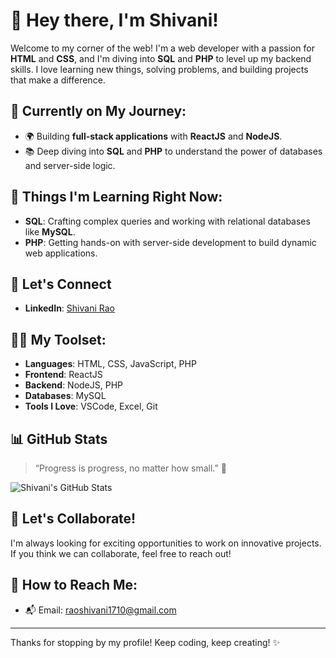 # 👋 Hey there, I'm Shivani!

Welcome to my corner of the web! I'm a web developer with a passion for **HTML** and **CSS**, and I'm diving into **SQL** and **PHP** to level up my backend skills. I love learning new things, solving problems, and building projects that make a difference.

## 🚀 Currently on My Journey:
- 🌍 Building **full-stack applications** with **ReactJS** and **NodeJS**.
- 📚 Deep diving into **SQL** and **PHP** to understand the power of databases and server-side logic.

## 🌱 Things I'm Learning Right Now:
- **SQL**: Crafting complex queries and working with relational databases like **MySQL**.
- **PHP**: Getting hands-on with server-side development to build dynamic web applications.

## 💬 Let's Connect
- **LinkedIn**: [Shivani Rao](https://www.linkedin.com/in/shivani-rao-a2072726a/)

## 🧑‍💻 My Toolset:
- **Languages**: HTML, CSS, JavaScript, PHP
- **Frontend**: ReactJS
- **Backend**: NodeJS, PHP
- **Databases**: MySQL
- **Tools I Love**: VSCode, Excel, Git

## 📊 GitHub Stats
> “Progress is progress, no matter how small.” 🚀

![Shivani's GitHub Stats](https://github-readme-stats.vercel.app/api?username=shivanirao1710&show_icons=true&hide_title=true)

## 🤝 Let's Collaborate!
I'm always looking for exciting opportunities to work on innovative projects. If you think we can collaborate, feel free to reach out!

## 📧 How to Reach Me:
- 📬 Email: [raoshivani1710@gmail.com](mailto:raoshivani1710@gmail.com)

---

Thanks for stopping by my profile! Keep coding, keep creating! ✨
